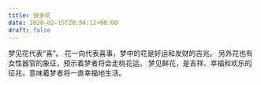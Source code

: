 ```yaml
---
title: 很多花
date: 2020-02-15T20:54:12+08:00
draft: false
---
```


梦见花代表“喜”。
花一向代表喜事，梦中的花是好运和发财的吉兆。
另外花也有女性器官的象征，预示着梦者将会走桃花运。
梦见鲜花，是吉祥、幸福和欢乐的征兆，意味着梦者将一直幸福地生活。

